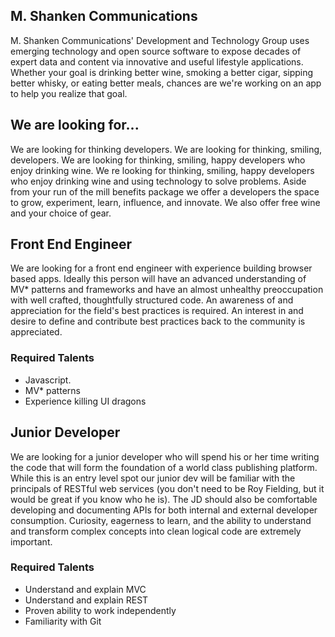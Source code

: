 ## M. Shanken Communications
M. Shanken Communications' Development and Technology Group uses emerging technology and open source software to expose decades of expert data and content via innovative and useful lifestyle applications. Whether your goal is drinking better wine, smoking a better cigar, sipping better whisky, or eating better meals, chances are we're working on an app to help you realize that goal.

## We are looking for...
We are looking for thinking developers. We are looking for thinking, smiling, developers. We are looking for thinking, smiling, happy developers who enjoy drinking wine. We re looking for thinking, smiling, happy developers who enjoy drinking wine and using technology to solve problems. Aside from your run of the mill benefits package we offer a developers the space to grow, experiment, learn, influence, and innovate. We also offer free wine and your choice of gear.


## Front End Engineer
We are looking for a front end engineer with experience building browser based apps. Ideally this person will have an advanced understanding of MV* patterns and frameworks and have an almost unhealthy preoccupation with well crafted, thoughtfully structured code. An awareness of and appreciation for the field's best practices is required. An interest in and desire to define and contribute best practices back to the community is appreciated.

### Required Talents
* Javascript.
* MV* patterns
* Experience killing UI dragons


## Junior Developer
We are looking for a junior developer who will spend his or her time writing the code that will form the foundation of a world class publishing platform. While this is an entry level spot our junior dev will be familiar with the principals of RESTful web services (you don't need to be Roy Fielding, but it would be great if you know who he is). The JD should also be comfortable developing and documenting APIs for both internal and external developer consumption. Curiosity, eagerness to learn, and the ability to understand and transform complex concepts into clean logical code are extremely important.
 
### Required Talents
* Understand and explain MVC
* Understand and explain REST
* Proven ability to work independently
* Familiarity with Git
